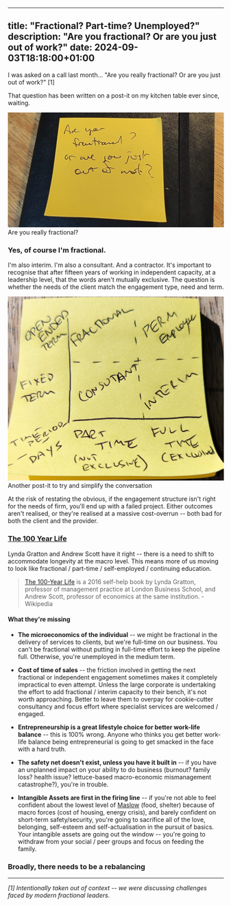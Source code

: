 
---
title: "Fractional? Part-time? Unemployed?"
description: "Are you fractional? Or are you just out of work?"
date: 2024-09-03T18:18:00+01:00
---

I was asked on a call last month... "Are you really fractional? Or are you just out of work?" [1]

That question has been written on a post-it on my kitchen table ever since, waiting.

![Are you really fractional?](/images/really-fractional.jpg)
Are you really fractional?

### Yes, of course I'm fractional. 

I'm also interim. I'm also a consultant. And a contractor. It's important to recognise that after fifteen years of working in independent capacity, at a leadership level, that the words aren't mutually exclusive. The question is whether the needs of the client match the engagement type, need and term. 

![Another post-it](/images/2-by-2-fractional.jpg)
Another post-it to try and simplify the conversation

At the risk of restating the obvious, if the engagement structure isn't right for the needs of firm, you'll end up with a failed project. Either outcomes aren't realised, or they're realised at a massive cost-overrun -- both bad for both the client and the provider. 

### [The 100 Year Life](https://www.100yearlife.com/)

Lynda Gratton and Andrew Scott have it right -- there is a need to shift to accommodate longevity at the macro level. This means more of us moving to look like fractional / part-time / self-employed / continuing education.

> [The 100-Year Life](https://www.100yearlife.com) is a 2016 self-help book by Lynda Gratton, professor of management practice at London Business School, and Andrew Scott, professor of economics at the same institution. - Wikipedia


#### What they're missing

* **The microeconomics of the individual** -- we might be fractional in the delivery of services to clients, but we're full-time on our business. You can't be fractional without putting in full-time effort to keep the pipeline full. Otherwise, you're unemployed in the medium term.

* **Cost of time of sales** -- the friction involved in getting the next fractional or independent engagement sometimes makes it completely impractical to even attempt. Unless the large corporate is undertaking the effort to add fractional / interim capacity to their bench, it's not worth approaching. Better to leave them to overpay for cookie-cutter consultancy and focus effort where specialist services are welcomed / engaged.

* **Entrepreneurship is a great lifestyle choice for better work-life balance** -- this is 100% wrong. Anyone who thinks you get better work-life balance being entrepreneurial is going to get smacked in the face with a hard truth.

* **The safety net doesn't exist, unless you have it built in** -- if you have an unplanned impact on your ability to do business (burnout? family loss? health issue? lettuce-based macro-economic mismanagement catastrophe?), you're in trouble. 

* **Intangible Assets are first in the firing line** -- if you're not able to feel confident about the lowest level of [Maslow](https://en.wikipedia.org/wiki/Maslow%27s_hierarchy_of_needs) (food, shelter) because of macro forces (cost of housing, energy crisis), and barely confident on short-term safety/security, you're going to sacrifice all of the love, belonging, self-esteem and self-actualisation in the pursuit of basics. Your intangible assets are going out the window -- you're going to withdraw from your social / peer groups and focus on feeding the family. 

### Broadly, there needs to be a rebalancing


---

*[1] Intentionally taken out of context -- we were discussing challenges faced by modern fractional leaders.* 

